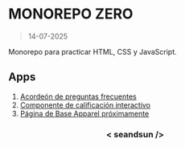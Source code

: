 # MONOREPO ZERO

>14-07-2025

Monorepo para practicar HTML, CSS y JavaScript.

## Apps

1. [Acordeón de preguntas frecuentes](https://seandsun.github.io/monorepo-zero-html-css-js/01-faq-accordion-main/)
2. [Componente de calificación interactivo](https://seandsun.github.io/monorepo-zero-html-css-js/02-interactive-rating-component-main/dist/)
3. [Página de Base Apparel próximamente](https://seandsun.github.io/monorepo-zero-html-css-js/03-base-apparel-coming-soon-page-main/dist)

<h3 align="center">< seandsun /></h3>
